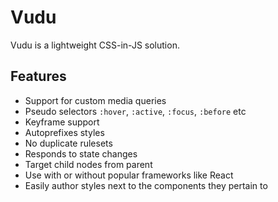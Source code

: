 # Vudu
Vudu is a lightweight CSS-in-JS solution.

## Features
- Support for custom media queries
- Pseudo selectors `:hover`, `:active`, `:focus`, `:before` etc
- Keyframe support
- Autoprefixes styles
- No duplicate rulesets
- Responds to state changes
- Target child nodes from parent
- Use with or without popular frameworks like React
- Easily author styles next to the components they pertain to